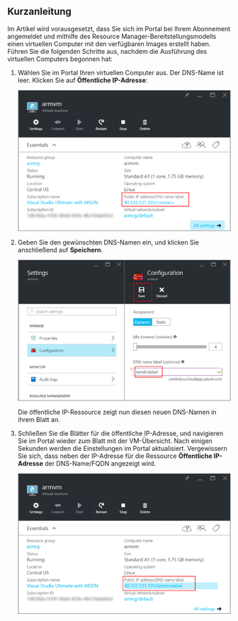 ## <a name="quick-steps"></a>Kurzanleitung
Im Artikel wird vorausgesetzt, dass Sie sich im Portal bei Ihrem Abonnement angemeldet und mithilfe des Resource Manager-Bereitstellungsmodells einen virtuellen Computer mit den verfügbaren Images erstellt haben. Führen Sie die folgenden Schritte aus, nachdem die Ausführung des virtuellen Computers begonnen hat:

1. Wählen Sie im Portal Ihren virtuellen Computer aus. Der DNS-Name ist leer. Klicken Sie auf **Öffentliche IP-Adresse**:
   
   ![Klicken Sie im Portal auf die öffentliche IP-Ressource.](./media/virtual-machines-common-portal-create-fqdn/locatePublicIP.PNG)

2. Geben Sie den gewünschten DNS-Namen ein, und klicken Sie anschließend auf **Speichern**.
   
   ![Geben Sie einen DNS-Namen für die öffentliche IP-Ressource ein.](./media/virtual-machines-common-portal-create-fqdn/dnsNameLabel.PNG)
   
   Die öffentliche IP-Ressource zeigt nun diesen neuen DNS-Namen in ihrem Blatt an.

3. Schließen Sie die Blätter für die öffentliche IP-Adresse, und navigieren Sie im Portal wieder zum Blatt mit der VM-Übersicht. Nach einigen Sekunden werden die Einstellungen im Portal aktualisiert. Vergewissern Sie sich, dass neben der IP-Adresse für die Ressource **Öffentliche IP-Adresse** der DNS-Name/FQDN angezeigt wird.
   
   ![Vergewissern Sie sich, dass die neue DNS-Bezeichnung festgelegt ist.](./media/virtual-machines-common-portal-create-fqdn/fqdnCreated.PNG)



<!--HONumber=Nov16_HO3-->


